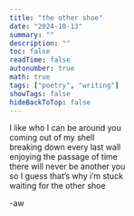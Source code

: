 ```yaml
---
title: "the other shoe"
date: "2024-10-13"
summary: ""
description: ""
toc: false
readTime: false
autonumber: true
math: true
tags: ["poetry", "writing"]
showTags: false
hideBackToTop: false
---
```


I like who I can be around you  
coming out of my shell  
breaking down every last wall  
enjoying the passage of time  
there will never be another you  
so I guess that’s why i’m stuck  
waiting for the other shoe  
  
-aw
